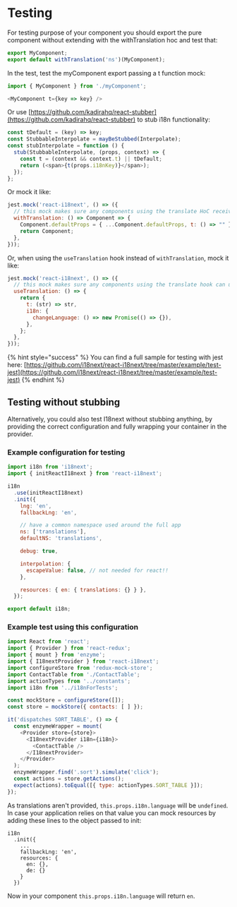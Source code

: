 # Testing

For testing purpose of your component you should export the pure component without extending with the withTranslation hoc and test that:

```javascript
export MyComponent;
export default withTranslation('ns')(MyComponent);
```

In the test, test the myComponent export passing a t function mock:

```javascript
import { MyComponent } from './myComponent';

<MyComponent t={key => key} />
```

Or use [https://github.com/kadirahq/react-stubber](https://github.com/kadirahq/react-stubber) to stub i18n functionality:

```javascript
const tDefault = (key) => key;
const StubbableInterpolate = mayBeStubbed(Interpolate);
const stubInterpolate = function () {
  stub(StubbableInterpolate, (props, context) => {
    const t = (context && context.t) || tDefault;
    return (<span>{t(props.i18nKey)}</span>);
  });
};
```

Or mock it like:

```javascript
jest.mock('react-i18next', () => ({
  // this mock makes sure any components using the translate HoC receive the t function as a prop
  withTranslation: () => Component => {
    Component.defaultProps = { ...Component.defaultProps, t: () => "" };
    return Component;
  },
}));
```

Or, when using the `useTranslation` hook instead of `withTranslation`, mock it like:

```javascript
jest.mock('react-i18next', () => ({
  // this mock makes sure any components using the translate hook can use it without a warning being shown
  useTranslation: () => {
    return {
      t: (str) => str,
      i18n: {
        changeLanguage: () => new Promise(() => {}),
      },
    };
  },
}));
```

{% hint style="success" %}
You can find a full sample for testing with jest here: [https://github.com/i18next/react-i18next/tree/master/example/test-jest](https://github.com/i18next/react-i18next/tree/master/example/test-jest)
{% endhint %}

## Testing without stubbing

Alternatively, you could also test I18next without stubbing anything, by providing the correct configuration and fully wrapping your container in the provider.

### Example configuration for testing

```javascript
import i18n from 'i18next';
import { initReactI18next } from 'react-i18next';

i18n
  .use(initReactI18next)
  .init({
    lng: 'en',
    fallbackLng: 'en',

    // have a common namespace used around the full app
    ns: ['translations'],
    defaultNS: 'translations',

    debug: true,

    interpolation: {
      escapeValue: false, // not needed for react!!
    },

    resources: { en: { translations: {} } },
  });

export default i18n;
```

### Example test using this configuration

```javascript
import React from 'react';
import { Provider } from 'react-redux';
import { mount } from 'enzyme';
import { I18nextProvider } from 'react-i18next';
import configureStore from 'redux-mock-store';
import ContactTable from './ContactTable';
import actionTypes from '../constants';
import i18n from '../i18nForTests';

const mockStore = configureStore([]);
const store = mockStore({ contacts: [ ] });

it('dispatches SORT_TABLE', () => {
  const enzymeWrapper = mount(
    <Provider store={store}>
      <I18nextProvider i18n={i18n}>
        <ContactTable />
      </I18nextProvider>
    </Provider>
  );
  enzymeWrapper.find('.sort').simulate('click');
  const actions = store.getActions();
  expect(actions).toEqual([{ type: actionTypes.SORT_TABLE }]);
});
```

As translations aren't provided, `this.props.i18n.language` will be `undefined`. In case your application relies on that value you can mock resources by adding these lines to the object passed to init:

```
i18n
  .init({
    ...
    fallbackLng: 'en',
    resources: {
      en: {},
      de: {}
    }
  })
```

Now in your component `this.props.i18n.language` will return `en`.

